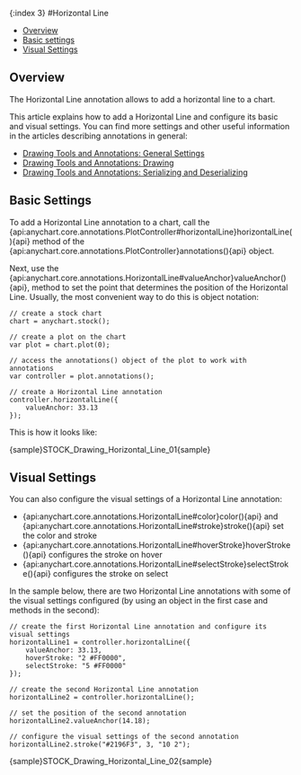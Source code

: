 {:index 3}
#Horizontal Line

* [Overview](#overview)
* [Basic settings](#basic_settings)
* [Visual Settings](#visual_settings)

## Overview

The Horizontal Line annotation allows to add a horizontal line to a chart.

This article explains how to add a Horizontal Line and configure its basic and visual settings. You can find more settings and other useful information in the articles describing annotations in general:

* [Drawing Tools and Annotations: General Settings](General_Settings)
* [Drawing Tools and Annotations: Drawing](Drawing)
* [Drawing Tools and Annotations: Serializing and Deserializing](Serializing_Deserializing)

## Basic Settings

To add a Horizontal Line annotation to a chart, call the {api:anychart.core.annotations.PlotController#horizontalLine}horizontalLine(){api} method of the {api:anychart.core.annotations.PlotController}annotations(){api} object.

Next, use the {api:anychart.core.annotations.HorizontalLine#valueAnchor}valueAnchor(){api}, method to set the point that determines the position of the Horizontal Line. Usually, the most convenient way to do this is object notation:

```
// create a stock chart
chart = anychart.stock();

// create a plot on the chart
var plot = chart.plot(0);

// access the annotations() object of the plot to work with annotations
var controller = plot.annotations();

// create a Horizontal Line annotation
controller.horizontalLine({
    valueAnchor: 33.13
});
```

This is how it looks like:

{sample}STOCK\_Drawing\_Horizontal\_Line\_01{sample}

## Visual Settings

You can also configure the visual settings of a Horizontal Line annotation:

* {api:anychart.core.annotations.HorizontalLine#color}color(){api} and {api:anychart.core.annotations.HorizontalLine#stroke}stroke(){api} set the color and stroke
* {api:anychart.core.annotations.HorizontalLine#hoverStroke}hoverStroke(){api} configures the stroke on hover
* {api:anychart.core.annotations.HorizontalLine#selectStroke}selectStroke(){api} configures the stroke on select

In the sample below, there are two Horizontal Line annotations with some of the visual settings configured (by using an object in the first case and methods in the second):

```
// create the first Horizontal Line annotation and configure its visual settings
horizontalLine1 = controller.horizontalLine({
    valueAnchor: 33.13,
    hoverStroke: "2 #FF0000",
    selectStroke: "5 #FF0000"
});

// create the second Horizontal Line annotation
horizontalLine2 = controller.horizontalLine();

// set the position of the second annotation
horizontalLine2.valueAnchor(14.18);
 
// configure the visual settings of the second annotation
horizontalLine2.stroke("#2196F3", 3, "10 2");
```

{sample}STOCK\_Drawing\_Horizontal\_Line\_02{sample}